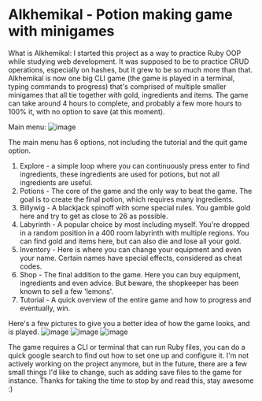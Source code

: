 # Alkhemikal - Potion making game with minigames
What is Alkhemikal: I started this project as a way to practice Ruby OOP while studying web development. It was supposed to be to practice CRUD operations, especially on hashes, but it grew to be so much more than that.
Alkhemikal is now one big CLI game (the game is played in a terminal, typing commands to progress) that's comprised of multiple smaller minigames that all tie together with gold, ingredients and items.
The game can take around 4 hours to complete, and probably a few more hours to 100% it, with no option to save (at this moment).

Main menu:
![image](https://user-images.githubusercontent.com/85902450/177893254-a2ebf801-9e99-44bb-b702-e4a4f1bf4e6d.png)

The main menu has 6 options, not including the tutorial and the quit game option.
1. Explore - a simple loop where you can continuously press enter to find ingredients, these ingredients are used for potions, but not all ingredients are useful.
2. Potions - The core of the game and the only way to beat the game. The goal is to create the final potion, which requires many ingredients.
3. Billywig - A blackjack spinoff with some special rules. You gamble gold here and try to get as close to 26 as possible.
4. Labyrinth - A popular choice by most including myself. You're dropped in a random position in a 400 room labyrinth with multiple regions. You can find gold and items here, but can also die and lose all your gold.
5. Inventory - Here is where you can change your equipment and even your name. Certain names have special effects, considered as cheat codes.
6. Shop - The final addition to the game. Here you can buy equipment, ingredients and even advice. But beware, the shopkeeper has been known to sell a few 'lemons'.
7. Tutorial - A quick overview of the entire game and how to progress and eventually, win.

Here's a few pictures to give you a better idea of how the game looks, and is played.
![image](https://user-images.githubusercontent.com/85902450/177893681-f9171283-202d-4ccc-8b7e-c3f9d4bc9542.png)
![image](https://user-images.githubusercontent.com/85902450/177893700-5fa0acb7-5ebc-4f45-96d4-1d99016f80aa.png)
![image](https://user-images.githubusercontent.com/85902450/177893762-cb501959-a8d1-41ad-9e25-36d3602ae765.png)

The game requires a CLI or terminal that can run Ruby files, you can do a quick google search to find out how to set one up and configure it.
I'm not actively working on the project anymore, but in the future, there are a few small things I'd like to change, such as adding save files to the game for instance.
Thanks for taking the time to stop by and read this, stay awesome :)


